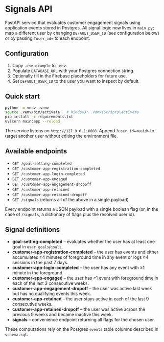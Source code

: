 # Signals API

FastAPI service that evaluates customer engagement signals using application events stored in Postgres. All signal logic now lives in `main.py`; map a different user by changing `DEFAULT_USER_ID` (see configuration below) or by passing `?user_id=` to each endpoint.

## Configuration

1. Copy `.env.example` to `.env`.
2. Populate `DATABASE_URL` with your Postgres connection string.
3. Optionally fill in the Firebase placeholders for future use.
4. Set `DEFAULT_USER_ID` to the user you want to inspect by default.

## Quick start

```bash
python -m venv .venv
source .venv/bin/activate   # Windows: .venv\Scripts\activate
pip install -r requirements.txt
uvicorn main:app --reload
```

The service listens on `http://127.0.0.1:8000`. Append `?user_id=<uuid>` to target another user without editing the environment file.

## Available endpoints

- `GET /goal-setting-completed`
- `GET /customer-app-registration-completed`
- `GET /customer-app-login-completed`
- `GET /customer-app-engaged`
- `GET /customer-app-engagement-dropoff`
- `GET /customer-app-retained`
- `GET /customer-app-retained-dropoff`
- `GET /signals` (returns all of the above in a single payload)

Every endpoint returns a JSON payload with a single boolean flag (or, in the case of `/signals`, a dictionary of flags plus the resolved user id).

## Signal definitions

- **goal-setting-completed** – evaluates whether the user has at least one goal in `user_goals`/`goals`.
- **customer-app-registration-completed** – the user has events and either accumulates ≥4 minutes of foreground time in any event or logs ≥4 sessions in the past 7 days.
- **customer-app-login-completed** – the user has any event with ≥1 minute in the foreground.
- **customer-app-engaged** – the user has ≥1 event with foreground time in each of the last 3 consecutive weeks.
- **customer-app-engagement-dropoff** – the user was active last week but has no qualifying events this week.
- **customer-app-retained** – the user stays active in each of the last 9 consecutive weeks.
- **customer-app-retained-dropoff** – the user was active across the previous 9 weeks and became inactive this week.
- **signals** – convenience endpoint returning all flags for the chosen user.

These computations rely on the Postgres `events` table columns described in `schema.sql`.
